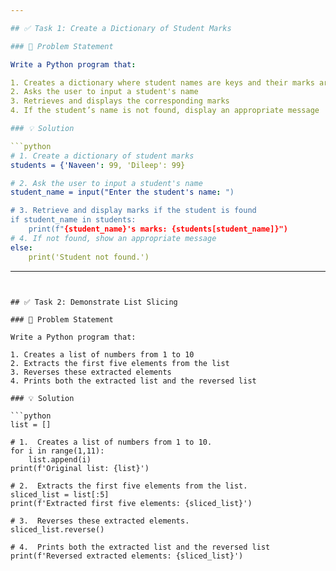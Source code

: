 ```yaml
---

## ✅ Task 1: Create a Dictionary of Student Marks

### 📝 Problem Statement

Write a Python program that:

1. Creates a dictionary where student names are keys and their marks are values
2. Asks the user to input a student's name
3. Retrieves and displays the corresponding marks
4. If the student’s name is not found, display an appropriate message

### 💡 Solution

```python
# 1. Create a dictionary of student marks
students = {'Naveen': 99, 'Dileep': 99}

# 2. Ask the user to input a student's name
student_name = input("Enter the student's name: ")

# 3. Retrieve and display marks if the student is found
if student_name in students:
    print(f"{student_name}'s marks: {students[student_name]}")
# 4. If not found, show an appropriate message
else:
    print('Student not found.')
```

---
```


## ✅ Task 2: Demonstrate List Slicing

### 📝 Problem Statement

Write a Python program that:

1. Creates a list of numbers from 1 to 10
2. Extracts the first five elements from the list
3. Reverses these extracted elements
4. Prints both the extracted list and the reversed list

### 💡 Solution

```python
list = []

# 1.  Creates a list of numbers from 1 to 10.
for i in range(1,11):
    list.append(i)
print(f'Original list: {list}')

# 2.  Extracts the first five elements from the list.
sliced_list = list[:5]
print(f'Extracted first five elements: {sliced_list}')

# 3.  Reverses these extracted elements.
sliced_list.reverse()

# 4.  Prints both the extracted list and the reversed list
print(f'Reversed extracted elements: {sliced_list}')
```
